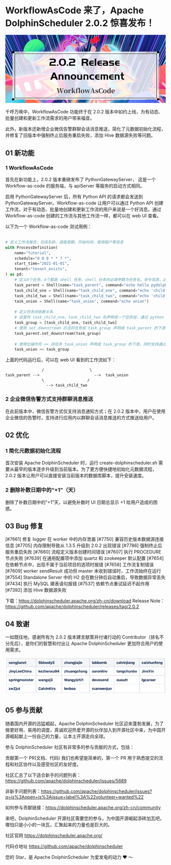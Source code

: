 # WorkflowAsCode 来了，Apache DolphinScheduler 2.0.2 惊喜发布！

<div align=center>
<img src="/img/2022-1-13/1_3XcwBeN5HkBzZ76zXDcigw.jpeg"/>
</div>

千呼万唤中，WorkflowAsCode 功能终于在 2.0.2 版本中如约上线，为有动态、批量创建和更新工作流需求的用户带来福音。

此外，新版本还新增企业微信告警群聊会话消息推送，简化了元数据初始化流程，并修复了旧版本中强制终止后服务重启失败，添加 Hive 数据源失败等问题。</font>

## 01 新功能

### 1 WorkflowAsCode

首先在新功能上，2.0.2 版本重磅发布了 PythonGatewayServer， 这是一个 Workflow-as-code 的服务端，与 apiServer 等服务的启动方式相同。

启用 PythonGatewayServer 后，所有 Python API 的请求都会发送到 PythonGatewayServer。Workflow-as-code 让用户可以通过 Python API 创建工作流，对于有动态、批量地创建和更新工作流的用户来说是一个好消息。通过 Workflow-as-code 创建的工作流与其他工作流一样，都可以在 web UI 查看。

以下为一个 Workflow-as-code 测试用例：

```py

# 定义工作流属性，包括名称、调度周期、开始时间、使用租户等信息
with ProcessDefinition(
    name="tutorial",
    schedule="0 0 0 * * ? *",
    start_time="2021-01-01",
    tenant="tenant_exists",
) as pd:
    # 定义4个任务，4个都是 shell 任务，shell 任务的必填参数为任务名、命令信息，这里都是 echo 的 shell 命令
    task_parent = Shell(name="task_parent", command="echo hello pydolphinscheduler")
    task_child_one = Shell(name="task_child_one", command="echo 'child one'")
    task_child_two = Shell(name="task_child_two", command="echo 'child two'")
    task_union = Shell(name="task_union", command="echo union")

    # 定义任务间依赖关系
    # 这里将 task_child_one，task_child_two 先声明成一个任务组，通过 python 的 list 声明
    task_group = [task_child_one, task_child_two]
    # 使用 set_downstream 方法将任务组 task_group 声明成 task_parent 的下游，如果想要声明上游则使用 set_upstream
    task_parent.set_downstream(task_group)

    # 使用位操作符 << 将任务 task_union 声明成 task_group 的下游，同时支持通过位操作符 >> 声明
    task_union << task_group

```

上面的代码运行后，可以在 web UI 看到的工作流如下：

```--> task_child_one
                /                    \
task_parent -->                        -->  task_union
                \                   /
                  --> task_child_two
```

### 2 企业微信告警方式支持群聊消息推送

在此前版本中，微信告警方式仅支持消息通知方式；在 2.0.2 版本中，用户在使用企业微信的告警时，支持进行应用内以群聊会话消息推送的方式推送给用户。

## 02 优化

### 1 简化元数据初始化流程

首次安装 Apache DolphinScheduler 时，运行 create-dolphinscheduler.sh 需要从最早的版本逐步升级到当前版本。为了更方便快捷地初始化元数据流程，2.0.2 版本让用户可以直接安装当前版本的数据库脚本，提升安装速度。

### 2 删除补数日期中的“+1”（天）

删除了补数日期中的“+1”天，以避免补数时 UI 日期总显示 +1 给用户造成的困惑。

## 03 Bug 修复

[#7661] 修复 logger 在 worker 中的内存泄漏
[#7750] 兼容历史版本数据源连接信息
[#7705] 内存限制导致从 1.3.5 升级到 2.0.2 出现错误
[#7786] 强制终止后服务重启失败
[#7660] 流程定义版本创建时间错误
[#7607] 执行 PROCEDURE 节点失败
[#7639] 在通用配置项中添加 quartz 和 zookeeper 默认配置
[#7654] 在依赖节点中，出现不属于当前项目的选项时报错
[#7658] 工作流复制错误
[#7609] worker sendResult 成功但 master 未收到错误时，工作流始终在运行
[#7554] Standalone Server 中的 H2 会在数分钟后自动重启，导致数据异常丢失
[#7434] 执行 MySQL 建表语句报错
[#7537] 依赖节点重试延迟不起作用
[#7392] 添加 Hive 数据源失败

下载：https://dolphinscheduler.apache.org/zh-cn/download
Release Note：https://github.com/apache/dolphinscheduler/releases/tag/2.0.2

## 04 致谢

一如既往地，感谢所有为 2.0.2 版本建言献策并付诸行动的 Contributor（排名不分先后），是你们的智慧和付出让 Apache DolphinScheduler 更加符合用户的使用需求。

<div align=center>
<img src="/img/2022-1-13/1_IFBxUh2I0LFWF3Jkwz1e5g.png"/>
</div>

## 05 参与贡献

随着国内开源的迅猛崛起，Apache DolphinScheduler 社区迎来蓬勃发展，为了做更好用、易用的调度，真诚欢迎热爱开源的伙伴加入到开源社区中来，为中国开源崛起献上一份自己的力量，让本土开源走向全球。

参与 DolphinScheduler 社区有非常多的参与贡献的方式，包括：

贡献第一个 PR(文档、代码) 我们也希望是简单的，第一个 PR 用于熟悉提交的流程和社区协作以及感受社区的友好度。

社区汇总了以下适合新手的问题列表：https://github.com/apache/dolphinscheduler/issues/5689

非新手问题列表：https://github.com/apache/dolphinscheduler/issues?q=is%3Aopen+is%3Aissue+label%3A%22volunteer+wanted%22

如何参与贡献链接：https://dolphinscheduler.apache.org/zh-cn/community

来吧，DolphinScheduler 开源社区需要您的参与，为中国开源崛起添砖加瓦吧，哪怕只是小小的一块瓦，汇聚起来的力量也是巨大的。

社区官网
https://dolphinscheduler.apache.org/

代码仓地址
https://github.com/apache/dolphinscheduler

您的 Star，是 Apache DolphinScheduler 为爱发电的动力 ❤️ ～
